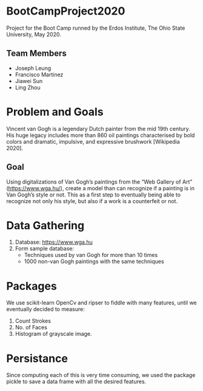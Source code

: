 # BootCampProject2020
Project for the Boot Camp runned by the Erdos Institute, The Ohio State University, May 2020. 

## Team Members
- Joseph Leung
- Francisco Martinez
- Jiawei Sun
- Ling Zhou

# Problem and Goals
Vincent van Gogh is a legendary Dutch painter from the mid 19th century. His huge legacy includes more than 860 oil paintings characterised by bold colors and dramatic, impulsive, and expressive brushwork [Wikipedia 2020].

## Goal
Using digitalizations of Van Gogh’s paintings from the “Web Gallery of Art” (https://www.wga.hu/), create a model than can recognize if a painting is in Van Gogh’s style or not. This as a first step to eventually being able to recognize not only his style, but also if a work is a counterfeit or not. 

# Data Gathering
1. Database: https://www.wga.hu
2. Form sample database:
   - Techniques used by van Gogh for more than 10 times
   - 1000 non-van Gogh paintings with the same techniques

# Packages
We use scikit-learn OpenCv and ripser to fiddle with many features, until we eventually decided to measure:
1. Count Strokes
2. No. of Faces
3. Histogram of grayscale image.

# Persistance
Since computing each of this is very time consuming, we used the package pickle to save a data frame with all the desired features.
